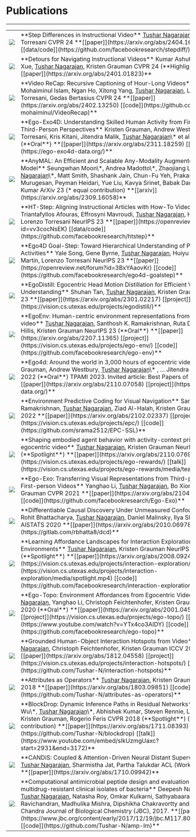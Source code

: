 # Publications
---

<table class="researchtable">

<tbody>


<tr>
<td class="img"> <img src="https://tushar-n.s3.amazonaws.com/thumbnails/stepdiff.png"> </td>
<td markdown="span">
**Step Differences in Instructional Video**  
<ins>Tushar Nagarajan</ins>, Lorenzo Torresani  
CVPR 24    
**[[paper]](https://arxiv.org/abs/2404.16222)
[[data/code]](https://github.com/facebookresearch/stepdiff/)**
</td>
</tr>


<tr>
<td class="img"> <img src="https://tushar-n.s3.amazonaws.com/thumbnails/video_detours.png"> </td>
<td markdown="span">
**Detours for Navigating Instructional Videos**  
Kumar Ashutosh, Zihui Xue, <ins>Tushar Nagarajan</ins>, Kristen Grauman  
CVPR 24 (**Highlight**)  
**[[paper]](https://arxiv.org/abs/2401.01823)**
</td>
</tr>


<tr>
<td class="img"> <img src="https://tushar-n.s3.amazonaws.com/thumbnails/video_recap.png"> </td>
<td markdown="span">
**Video ReCap: Recursive Captioning of Hour-Long Videos**  
Md Mohaiminul Islam, Ngan Ho, Xitong Yang, <ins>Tushar Nagarajan</ins>, Lorenzo Torresani, Gedas Bertasius  
CVPR 24  
**[[paper]](https://arxiv.org/abs/2402.13250)
[[code]](https://github.com/md-mohaiminul/VideoRecap)**
</td>
</tr>


<tr>
<td class="img"> <img src="https://tushar-n.s3.amazonaws.com/thumbnails/egoexo4d.png"> </td>
<td markdown="span">
**Ego-Exo4D: Understanding Skilled Human Activity from First-and Third-Person Perspectives**  
Kristen Grauman, Andrew Westbury, Lorenzo Torresani, Kris Kitani, Jitendra Malik, <ins>Tushar Nagarajan</ins>\*  et al.  
CVPR 24 (**Oral**)  
**[[paper]](https://arxiv.org/abs/2311.18259)
[[project]](https://ego-exo4d-data.org/)**
</td>
</tr>


<tr>
<td class="img"> <img src="https://tushar-n.s3.amazonaws.com/thumbnails/anymal.png"> </td>
<td markdown="span">
**AnyMAL: An Efficient and Scalable Any-Modality Augmented Language Model**  
Seungwhan Moon\*, Andrea Madotto\*, Zhaojiang Lin\*, <ins>Tushar Nagarajan</ins>\*, Matt Smith, Shashank Jain, Chun-Fu Yeh, Prakash Murugesan, Peyman Heidari, Yue Liu, Kavya Srinet, Babak Damavandi, Anuj Kumar  
ArXiv 23 (* equal contribution)  
**[[arxiv]](https://arxiv.org/abs/2309.16058)**
</td>
</tr>



<tr>
<td class="img"> <img src="https://tushar-n.s3.amazonaws.com/thumbnails/htstep.png"> </td>
<td markdown="span">
**HT-Step: Aligning Instructional Articles with How-To Videos**  
Triantafyllos Afouras, Effrosyni Mavroudi, <ins>Tushar Nagarajan</ins>, Huiyu Wang, Lorenzo Torresani  
NeurIPS 23  
**[[paper]](https://openreview.net/forum?id=vv3cocNsEK)
[[data/code]](https://github.com/facebookresearch/htstep)**
</td>
</tr>


<tr>
<td class="img"> <img src="https://tushar-n.s3.amazonaws.com/thumbnails/goalstep.png"> </td>
<td markdown="span">
**Ego4D Goal-Step: Toward Hierarchical Understanding of Procedural Activities**  
Yale Song, Gene Byrne, <ins>Tushar Nagarajan</ins>, Huiyu Wang, Miguel Martin, Lorenzo Torresani  
NeurIPS 23  
**[[paper]](https://openreview.net/forum?id=3BxYAaovKr)
[[code]](https://github.com/facebookresearch/ego4d-goalstep)**
</td>
</tr>



<tr>
<td class="img"> <img src="https://tushar-n.s3.amazonaws.com/thumbnails/egodistill.png"> </td>
<td markdown="span">
**EgoDistill: Egocentric Head Motion Distillation for Efficient Video Understanding**  
Shuhan Tan, <ins>Tushar Nagarajan</ins>, Kristen Grauman  
NeurIPS 23  
**[[paper]](https://arxiv.org/abs/2301.02217)
[[project]](https://vision.cs.utexas.edu/projects/egodistill/)**
</td>
</tr>


<tr>
<td class="img"> <img src="https://tushar-n.s3.amazonaws.com/thumbnails/egoenv.png"> </td>
<td markdown="span">
**EgoEnv: Human-centric environment representations from egocentric video**  
<ins>Tushar Nagarajan</ins>, Santhosh K. Ramakrishnan, Ruta Desai, James Hillis, Kristen Grauman  
NeurIPS 23 (**Oral**)  
**[[paper]](https://arxiv.org/abs/2207.11365)
[[project]](https://vision.cs.utexas.edu/projects/ego-env/)
[[code]](https://github.com/facebookresearch/ego-env)**
</td>
</tr>


<tr>
<td class="img"> <img src="https://tushar-n.s3.amazonaws.com/thumbnails/ego4d.png"> </td>
<td markdown="span">
**Ego4d: Around the world in 3,000 hours of egocentric video**  
Kristen Grauman, Andrew Westbury, <ins>Tushar Nagarajan</ins>\* , ... Jitendra Malik  
CVPR 2022 (**Oral**)  
TPAMI 2023. Invited article: Best Papers of CVPR  
**[[paper]](https://arxiv.org/abs/2110.07058)
[[project]](https://ego4d-data.org/)**
</td>
</tr>


<tr>
<td class="img"> <img src="https://tushar-n.s3.amazonaws.com/thumbnails/epc.png"> </td>
<td markdown="span">
**Environment Predictive Coding for Visual Navigation**  
Santhosh K. Ramakrishnan, <ins>Tushar Nagarajan</ins>, Ziad Al-Halah, Kristen Grauman  
ICLR 2022  
**[[paper]](https://arxiv.org/abs/2102.02337)
[[project]](https://vision.cs.utexas.edu/projects/epc/)
[[code]](https://github.com/srama2512/EPC-SSL)**
</td>
</tr>


<tr>
<td class="img"> <img src="https://tushar-n.s3.amazonaws.com/thumbnails/activitycontext.png"> </td>
<td markdown="span">
**Shaping embodied agent behavior with activity-context priors from egocentric video**  
<ins>Tushar Nagarajan</ins>, Kristen Grauman  
NeurIPS 2021 (**Spotlight**)  
**[[paper]](https://arxiv.org/abs/2110.07692)
[[project]](https://vision.cs.utexas.edu/projects/ego-rewards/)
[[talk]](https://vision.cs.utexas.edu/projects/ego-rewards/media/teaser.mp4)**
</td>
</tr>


<tr>
<td class="img"> <img src="https://tushar-n.s3.amazonaws.com/thumbnails/egoexo.png"> </td>
<td markdown="span">
**Ego-Exo: Transferring Visual Representations from Third-person to First-person Videos**  
Yanghao Li, <ins>Tushar Nagarajan</ins>, Bo Xiong, Kristen Grauman  
CVPR 2021  
**[[paper]](https://arxiv.org/abs/2104.07905)
[[code]](https://github.com/facebookresearch/Ego-Exo)**
</td>
</tr>

<tr>
<td class="img"> <img src="https://tushar-n.s3.amazonaws.com/thumbnails/diffcausal.png"> </td>
<td markdown="span">
**Differentiable Causal Discovery Under Unmeasured Confounding**  
Rohit Bhattacharya, <ins>Tushar Nagarajan</ins>, Daniel Malinsky, Ilya Shpitser  
AISTATS 2020  
**[[paper]](https://arxiv.org/abs/2010.06978)
[[code]](https://gitlab.com/rbhatta8/dcd)**
</td>
</tr>

<tr>
<td class="img"> <img src="https://tushar-n.s3.amazonaws.com/thumbnails/intexp.png"> </td>
<td markdown="span">
**Learning Affordance Landscapes for Interaction Exploration in 3D Environments**  
<ins>Tushar Nagarajan</ins>, Kristen Grauman  
NeurIPS 2020 (**Spotlight**)  
**[[paper]](https://arxiv.org/abs/2008.09241)
[[project]](https://vision.cs.utexas.edu/projects/interaction-exploration/)
[[talk]](https://vision.cs.utexas.edu/projects/interaction-exploration/media/spotlight.mp4)
[[code]](https://github.com/facebookresearch/interaction-exploration)**
</td>
</tr>


<tr>
<td class="img"> <img src="https://tushar-n.s3.amazonaws.com/thumbnails/egotopo.png"> </td>
<td markdown="span">
**Ego-Topo: Environment Affordances from Egocentric Video**  
<ins>Tushar Nagarajan</ins>, Yanghao Li, Christoph Feichtenhofer, Kristen Grauman  
CVPR 2020 (**Oral**)  
**[[paper]](https://arxiv.org/abs/2001.04583)
[[project]](https://vision.cs.utexas.edu/projects/ego-topo/)
[[talk]](https://www.youtube.com/watch?v=YTx4co3AIDY)
[[code]](https://github.com/facebookresearch/ego-topo)**
</td>
</tr>

<tr>
<td class="img"> <img src="https://tushar-n.s3.amazonaws.com/thumbnails/hotspots.png"> </td>
<td markdown="span">
**Grounded Human-Object Interaction Hotspots from Video**  
<ins>Tushar Nagarajan</ins>, Christoph Feichtenhofer, Kristen Grauman  
ICCV 2019  
**[[paper]](https://arxiv.org/abs/1812.04558)
[[project]](https://vision.cs.utexas.edu/projects/interaction-hotspots/)
[[code]](https://github.com/Tushar-N/interaction-hotspots)**
</td>
</tr>


<tr>
<td class="img"> <img src="https://tushar-n.s3.amazonaws.com/thumbnails/attrop.png"> </td>
<td markdown="span">
**Attributes as Operators**  
<ins>Tushar Nagarajan</ins>, Kristen Grauman  
ECCV 2018  
**[[paper]](https://arxiv.org/abs/1803.09851)
[[code]](https://github.com/Tushar-N/attributes-as-operators)**
</td>
</tr>


<tr>
<td class="img"> <img src="https://tushar-n.s3.amazonaws.com/thumbnails/blockdrop.png"> </td>
<td markdown="span">
**BlockDrop: Dynamic Inference Paths in Residual Networks**  
Zuxuan Wu\*, <ins>Tushar Nagarajan</ins>\*, Abhishek Kumar, Steven Rennie, Larry S. Davis, Kristen Grauman, Rogerio Feris   
CVPR 2018 (**Spotlight**) (* equal contribution)  
**[[paper]](https://arxiv.org/abs/1711.08393)
[[code]](https://github.com/Tushar-N/blockdrop)
[[talk]](https://www.youtube.com/embed/sIkUzmgUaxc?start=2931&end=3172)**
</td>
</tr>


<tr>
<td class="img"><img src="https://tushar-n.s3.amazonaws.com/thumbnails/candis.png"> </td>
<td markdown="span">
**CANDiS: Coupled & Attention-Driven Neural Distant Supervision**  
<ins>Tushar Nagarajan</ins>, Sharmistha Jat, Partha Talukdar  
ACL (Workshop) 2017  
**[[paper]](https://arxiv.org/abs/1710.09942)**
</td>
</tr>

<tr>
<td class="img"><img src="https://tushar-n.s3.amazonaws.com/thumbnails/amplm.png"> </td>
<td markdown="span">
**Computational antimicrobial peptide design and evaluation against multidrug-resistant clinical isolates of bacteria**  
Deepesh Nagarajan, <ins>Tushar Nagarajan</ins>, Natasha Roy, Omkar Kulkarni, Sathyabaarathi Ravichandran, Madhulika Mishra, Dipshikha Chakravortty and Nagasuma Chandra  
Journal of Biological Chemistry (JBC), 2017.  
**[[paper]](https://www.jbc.org/content/early/2017/12/19/jbc.M117.805499.full.pdf)
[[code]](https://github.com/Tushar-N/amp-lm)**
</td>
</tr>


</tbody>
</table>
